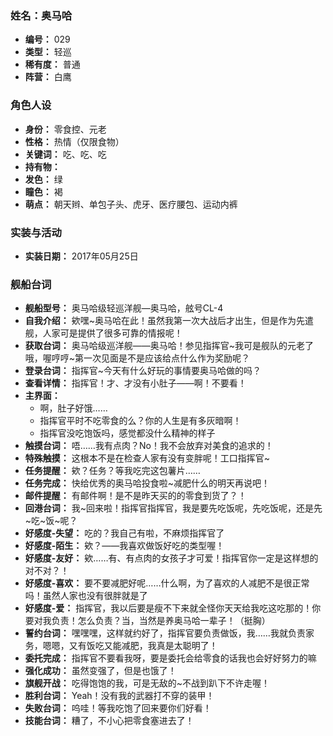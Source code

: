 ### 姓名：奥马哈
* **编号：** 029
* **类型：** 轻巡
* **稀有度：** 普通
* **阵营：** 白鹰


### 角色人设
* **身份：** 零食控、元老
* **性格：** 热情（仅限食物）
* **关键词：** 吃、吃、吃
* **持有物：** 
* **发色：** 绿
* **瞳色：** 褐
* **萌点：** 朝天辫、单包子头、虎牙、医疗腰包、运动内裤


### 实装与活动
* **实装日期：** 2017年05月25日


### 舰船台词
* **舰船型号：** 奥马哈级轻巡洋舰—奥马哈，舷号CL-4
* **自我介绍：** 欸嘿~奥马哈在此！虽然我第一次大战后才出生，但是作为先遣舰，人家可是提供了很多可靠的情报呢！
* **获取台词：** 奥马哈级巡洋舰——奥马哈！参见指挥官~我可是舰队的元老了哦，喔哼哼~第一次见面是不是应该给点什么作为奖励呢？
* **登录台词：** 指挥官~今天有什么好玩的事情要奥马哈做的吗？
* **查看详情：** 指挥官！才、才没有小肚子——啊！不要看！
* **主界面：**
  * 啊，肚子好饿……
  * 指挥官平时不吃零食的么？你的人生是有多灰暗啊！
  * 指挥官没吃饱饭吗，感觉都没什么精神的样子
* **触摸台词：** 唔……我有点肉？No！我不会放弃对美食的追求的！
* **特殊触摸：** 这根本不是在检查人家有没有变胖呢！工口指挥官~
* **任务提醒：** 欸？任务？等我吃完这包薯片……
* **任务完成：** 快给优秀的奥马哈投食啦~减肥什么的明天再说吧！
* **邮件提醒：** 有邮件啊！是不是昨天买的的零食到货了？！
* **回港台词：** 我~回来啦！指挥官指挥官，我是要先吃饭呢，先吃饭呢，还是先~吃~饭~呢？
* **好感度-失望：** 吃的？我自己有啦，不麻烦指挥官了
* **好感度-陌生：** 欸？——我喜欢做饭好吃的类型喔！
* **好感度-友好：** 欸……有、有点肉的女孩子才可爱！指挥官你一定是这样想的对不对？！
* **好感度-喜欢：** 要不要减肥好呢……什么啊，为了喜欢的人减肥不是很正常吗！虽然人家也没有很胖就是了
* **好感度-爱：** 指挥官，我以后要是瘦不下来就全怪你天天给我吃这吃那的！你要对我负责！怎么负责？当，当然是养奥马哈一辈子！（挺胸）
* **誓约台词：** 嘿嘿嘿，这样就约好了，指挥官要负责做饭，我……我就负责家务，嗯嗯，又有饭吃又能减肥，我真是太聪明了！
* **委托完成：** 指挥官不要看我呀，要是委托会给零食的话我也会好好努力的嘛
* **强化成功：** 虽然变强了，但是也饿了！
* **旗舰开战：** 吃得饱饱的我，可是无敌的~不战到趴下不许走喔！
* **胜利台词：** Yeah！没有我的武器打不穿的装甲！
* **失败台词：** 呜哇！等我吃饱了回来要你们好看！
* **技能台词：** 糟了，不小心把零食塞进去了！

